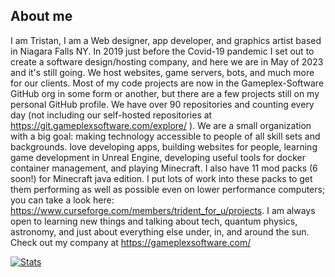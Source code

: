 ## About me

I am Tristan, I am a Web designer, app developer, and graphics artist based in Niagara Falls NY. In 2019 just before the Covid-19 pandemic I set out to create a software design/hosting company, and here we are in May of 2023 and it's still going. We host websites, game servers, bots, and much more for our clients. Most of my code projects are now in the Gameplex-Software GitHub org in some form or another, but there are a few projects still on my personal GitHub profile. We have over 90 repositories and counting every day (not including our self-hosted repositories at https://git.gameplexsoftware.com/explore/ ). We are a small organization with a big goal: making technology accessible to people of all skill sets and backgrounds. love developing apps, building websites for people, learning game development in Unreal Engine, developing useful tools for docker container management, and playing Minecraft. I also have 11 mod packs (6 soon!) for Minecraft java edition. I put lots of work into these packs to get them performing as well as possible even on lower performance computers; you can take a look here: https://www.curseforge.com/members/trident_for_u/projects. I am always open to learning new things and talking about tech, quantum physics, astronomy, and just about everything else under, in, and around the sun. Check out my company at https://gameplexsoftware.com/


[![Stats](https://github-stats-alpha.vercel.app/api/?username=tristanpoland&cc=fff&tc=DF7431&ic=DF7431 "Stats")](https://github.com/tuhinpal "Stats")
